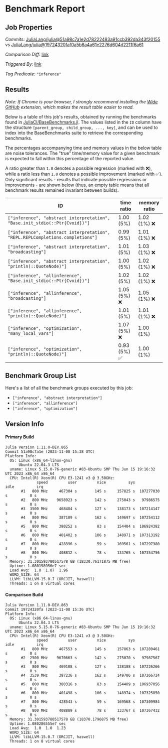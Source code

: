 # Benchmark Report

## Job Properties

*Commits:* [JuliaLang/julia@51a98c7a1e2d78222483a91ccb392da343f20155](https://github.com/JuliaLang/julia/commit/51a98c7a1e2d78222483a91ccb392da343f20155) vs [JuliaLang/julia@19724320faf0a5b8a4a61e2276d604d2211f6a61](https://github.com/JuliaLang/julia/commit/19724320faf0a5b8a4a61e2276d604d2211f6a61)

*Comparison Diff:* [link](https://github.com/JuliaLang/julia/compare/19724320faf0a5b8a4a61e2276d604d2211f6a61..51a98c7a1e2d78222483a91ccb392da343f20155)

*Triggered By:* [link](https://github.com/JuliaLang/julia/pull/52081)

*Tag Predicate:* `"inference"`

## Results

*Note: If Chrome is your browser, I strongly recommend installing the [Wide GitHub](https://chrome.google.com/webstore/detail/wide-github/kaalofacklcidaampbokdplbklpeldpj?hl=en)
extension, which makes the result table easier to read.*

Below is a table of this job's results, obtained by running the benchmarks found in
[JuliaCI/BaseBenchmarks.jl](https://github.com/JuliaCI/BaseBenchmarks.jl). The values
listed in the `ID` column have the structure `[parent_group, child_group, ..., key]`,
and can be used to index into the BaseBenchmarks suite to retrieve the corresponding
benchmarks.

The percentages accompanying time and memory values in the below table are noise tolerances. The "true"
time/memory value for a given benchmark is expected to fall within this percentage of the reported value.

A ratio greater than `1.0` denotes a possible regression (marked with :x:), while a ratio less
than `1.0` denotes a possible improvement (marked with :white_check_mark:). Only significant results - results
that indicate possible regressions or improvements - are shown below (thus, an empty table means that all
benchmark results remained invariant between builds).

| ID | time ratio | memory ratio |
|----|------------|--------------|
| `["inference", "abstract interpretation", "Base.init_stdio(::Ptr{Cvoid})"]` | 1.00 (5%)  | 1.02 (1%) :x: |
| `["inference", "abstract interpretation", "REPL.REPLCompletions.completions"]` | 0.99 (5%)  | 1.01 (1%) :x: |
| `["inference", "abstract interpretation", "broadcasting"]` | 1.01 (5%)  | 1.03 (1%) :x: |
| `["inference", "abstract interpretation", "println(::QuoteNode)"]` | 1.00 (5%)  | 1.02 (1%) :x: |
| `["inference", "allinference", "Base.init_stdio(::Ptr{Cvoid})"]` | 1.02 (5%)  | 1.02 (1%) :x: |
| `["inference", "allinference", "broadcasting"]` | 1.05 (5%) :x: | 1.05 (1%) :x: |
| `["inference", "allinference", "println(::QuoteNode)"]` | 1.01 (5%)  | 1.01 (1%) :x: |
| `["inference", "optimization", "many_local_vars"]` | 1.07 (5%) :x: | 1.00 (1%)  |
| `["inference", "optimization", "println(::QuoteNode)"]` | 0.93 (5%) :white_check_mark: | 1.00 (1%)  |

## Benchmark Group List

Here's a list of all the benchmark groups executed by this job:

- `["inference", "abstract interpretation"]`
- `["inference", "allinference"]`
- `["inference", "optimization"]`

## Version Info

#### Primary Build

```
Julia Version 1.11.0-DEV.865
Commit 51a98c7a1e (2023-11-08 15:38 UTC)
Platform Info:
  OS: Linux (x86_64-linux-gnu)
      Ubuntu 22.04.3 LTS
  uname: Linux 5.15.0-76-generic #83-Ubuntu SMP Thu Jun 15 19:16:32 UTC 2023 x86_64 x86_64
  CPU: Intel(R) Xeon(R) CPU E3-1241 v3 @ 3.50GHz: 
              speed         user         nice          sys         idle          irq
       #1   800 MHz     467304 s        145 s     157825 s  107277030 s          0 s
       #2   800 MHz    9658923 s        142 s     275043 s   97986575 s          0 s
       #3  3500 MHz     468484 s        127 s     138173 s  107214147 s          0 s
       #4   800 MHz     387109 s        162 s     149697 s  107254112 s          0 s
       #5   800 MHz     380252 s         83 s     154404 s  106924382 s          0 s
       #6   800 MHz     401402 s        106 s     148971 s  107313192 s          0 s
       #7   800 MHz     428396 s         59 s     169561 s  107297380 s          0 s
       #8   800 MHz     408812 s         78 s     133765 s  107354756 s          0 s
  Memory: 31.301593780517578 GB (18330.76171875 MB free)
  Uptime: 1.080158956e7 sec
  Load Avg:  1.0  1.07  1.96
  WORD_SIZE: 64
  LLVM: libLLVM-15.0.7 (ORCJIT, haswell)
  Threads: 1 on 8 virtual cores

```

#### Comparison Build

```
Julia Version 1.11.0-DEV.863
Commit 19724320fa (2023-11-08 15:36 UTC)
Platform Info:
  OS: Linux (x86_64-linux-gnu)
      Ubuntu 22.04.3 LTS
  uname: Linux 5.15.0-76-generic #83-Ubuntu SMP Thu Jun 15 19:16:32 UTC 2023 x86_64 x86_64
  CPU: Intel(R) Xeon(R) CPU E3-1241 v3 @ 3.50GHz: 
              speed         user         nice          sys         idle          irq
       #1   800 MHz     467553 s        145 s     157863 s  107289461 s          0 s
       #2  2500 MHz    9670663 s        142 s     275070 s   97987567 s          0 s
       #3   800 MHz     469108 s        127 s     138188 s  107226266 s          0 s
       #4  3539 MHz     387236 s        162 s     149706 s  107266724 s          0 s
       #5   800 MHz     380316 s         83 s     154409 s  106937056 s          0 s
       #6   800 MHz     401498 s        106 s     148974 s  107325850 s          0 s
       #7   800 MHz     428543 s         59 s     169568 s  107309984 s          0 s
       #8   800 MHz     408889 s         78 s     133767 s  107367432 s          0 s
  Memory: 31.301593780517578 GB (18370.1796875 MB free)
  Uptime: 1.080286555e7 sec
  Load Avg:  1.0  1.0  1.23
  WORD_SIZE: 64
  LLVM: libLLVM-15.0.7 (ORCJIT, haswell)
  Threads: 1 on 8 virtual cores

```
